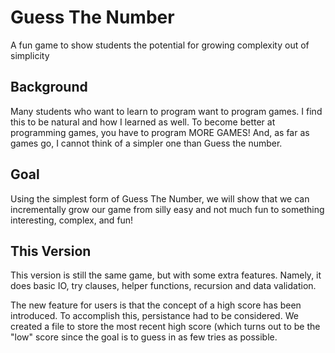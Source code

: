 # Guess The Number
A fun game to show students the potential for growing complexity out of simplicity

## Background
Many students who want to learn to program want to program games. I find this to be natural and how I learned as well. To become better at programming games, you have to program MORE GAMES! And, as far as games go, I cannot think of a simpler one than Guess the number. 

## Goal
Using the simplest form of Guess The Number, we will show that we can incrementally grow our game from silly easy and not much fun to something interesting, complex, and fun!

## This Version
This version is still the same game, but with some extra features. Namely, it does basic IO, try clauses, helper functions, recursion and data validation.

The new feature for users is that the concept of a high score has been introduced. To accomplish this, persistance had to be considered. We created a file to store the most recent high score (which turns out to be the "low" score since the goal is to guess in as few tries as possible.

